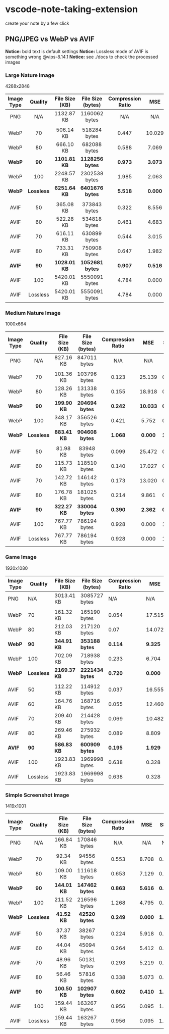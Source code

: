 # vscode-note-taking-extension

create your note by a few click


## PNG/JPEG vs WebP vs AVIF
**Notice:** bold text is default settings
**Notice:** Lossless mode of AVIF is something wrong @vips-8.14.1
**Notice:** see ./docs to check the processed images

### Large Nature Image
4288x2848

| Image   Type |   Quality    | File Size (KB) | File Size (bytes) | Compression Ratio |    MSE    |   SSIM    |
|:------------:|:------------:|:--------------:|:-----------------:|:-----------------:|:---------:|:---------:|
|     PNG      |     N/A      |   1132.87 KB   |   1160062 bytes   |        N/A        |    N/A    |    N/A    |
|              |              |                |                   |                   |           |           |
|     WebP     |      70      |   506.14 KB    |   518284 bytes    |       0.447       |  10.029   |   0.963   |
|     WebP     |      80      |   666.10 KB    |   682088 bytes    |       0.588       |   7.069   |   0.973   |
|   **WebP**   |    **90**    | **1101.81 KB** | **1128256 bytes** |     **0.973**     | **3.073** | **0.986** |
|     WebP     |     100      |   2248.57 KB   |   2302538 bytes   |       1.985       |   2.063   |   0.989   |
|   **WebP**   | **Lossless** | **6251.64 KB** | **6401676 bytes** |     **5.518**     | **0.000** | **1.000** |
|              |              |                |                   |                   |           |           |
|     AVIF     |      50      |   365.08 KB    |   373843 bytes    |       0.322       |   8.556   |   0.971   |
|     AVIF     |      60      |   522.28 KB    |   534818 bytes    |       0.461       |   4.683   |   0.983   |
|     AVIF     |      70      |   616.11 KB    |   630899 bytes    |       0.544       |   3.015   |   0.988   |
|     AVIF     |      80      |   733.31 KB    |   750908 bytes    |       0.647       |   1.982   |   0.992   |
|   **AVIF**   |    **90**    | **1028.01 KB** | **1052681 bytes** |     **0.907**     | **0.516** | **0.997** |
|     AVIF     |     100      |   5420.01 KB   |   5550091 bytes   |       4.784       |   0.000   |   1.000   |
|     AVIF     |   Lossless   |   5420.01 KB   |   5550091 bytes   |       4.784       |   0.000   |   1.000   |



### Medium Nature Image
1000x664

| Image   Type |   Quality    | File Size (KB) | File Size (bytes) | Compression Ratio |    MSE     |   SSIM    |
|:------------:|:------------:|:--------------:|:-----------------:|:-----------------:|:----------:|:---------:|
|     PNG      |     N/A      |   827.16 KB    |   847011 bytes    |        N/A        |    N/A     |    N/A    |
|              |              |                |                   |                   |            |           |
|     WebP     |      70      |   101.36 KB    |   103796 bytes    |       0.123       |   25.139   |   0.948   |
|     WebP     |      80      |   128.26 KB    |   131338 bytes    |       0.155       |   18.918   |   0.962   |
|   **WebP**   |    **90**    | **199.90 KB**  | **204694 bytes**  |     **0.242**     | **10.033** | **0.979** |
|     WebP     |     100      |   348.17 KB    |   356526 bytes    |       0.421       |   5.752    |   0.988   |
|   **WebP**   | **Lossless** | **883.41 KB**  | **904608 bytes**  |     **1.068**     | **0.000**  | **1.000** |
|              |              |                |                   |                   |            |           |
|     AVIF     |      50      |    81.98 KB    |    83948 bytes    |       0.099       |   25.472   |   0.946   |
|     AVIF     |      60      |   115.73 KB    |   118510 bytes    |       0.140       |   17.027   |   0.964   |
|     AVIF     |      70      |   142.72 KB    |   146142 bytes    |       0.173       |   13.020   |   0.973   |
|     AVIF     |      80      |   176.78 KB    |   181025 bytes    |       0.214       |   9.861    |   0.979   |
|   **AVIF**   |    **90**    | **322.27 KB**  | **330004 bytes**  |     **0.390**     | **2.362**  | **0.992** |
|     AVIF     |     100      |   767.77 KB    |   786194 bytes    |       0.928       |   0.000    |   1.000   |
|     AVIF     |   Lossless   |   767.77 KB    |   786194 bytes    |       0.928       |   0.000    |   1.000   |

### Game Image
1920x1080

| Image Type | Quality      | File Size (KB) | File Size (bytes) | Compression Ratio | MSE       | SSIM      |
|------------|--------------|----------------|-------------------|-------------------|-----------|-----------|
| PNG        | N/A          | 3013.41 KB     | 3085727 bytes     | N/A               | N/A       | N/A       |
|            |              |                |                   |                   |           |           |
| WebP       | 70           | 161.32 KB      | 165190 bytes      | 0.054             | 17.515    | 0.937     |
| WebP       | 80           | 212.03 KB      | 217120 bytes      | 0.07              | 14.072    | 0.950     |
| **WebP**   | **90**       | **344.91 KB**  | **353188 bytes**  | **0.114**         | **9.325** | **0.966** |
| WebP       | 100          | 702.09 KB      | 718938 bytes      | 0.233             | 6.704     | 0.976     |
| **WebP**   | **Lossless** | **2169.37 KB** | **2221434 bytes** | **0.720**         | **0.000** | **1.000** |
|            |              |                |                   |                   |           |           |
| AVIF       | 50           | 112.22 KB      | 114912 bytes      | 0.037             | 16.555    | 0.941     |
| AVIF       | 60           | 164.76 KB      | 168716 bytes      | 0.055             | 12.460    | 0.955     |
| AVIF       | 70           | 209.40 KB      | 214428 bytes      | 0.069             | 10.482    | 0.962     |
| AVIF       | 80           | 269.46 KB      | 275932 bytes      | 0.089             | 8.809     | 0.967     |
| **AVIF**   | **90**       | **586.83 KB**  | **600909 bytes**  | **0.195**         | **1.929** | **0.989** |
| AVIF       | 100          | 1923.83 KB     | 1969998 bytes     | 0.638             | 0.328     | 0.998     |
| AVIF       | Lossless     | 1923.83 KB     | 1969998 bytes     | 0.638             | 0.328     | 0.998     |

### Simple Screenshot Image
1419x1001

| Image   Type |   Quality    | File Size (KB) | File Size (bytes) | Compression Ratio |    MSE    |   SSIM    |
|:------------:|:------------:|:--------------:|:-----------------:|:-----------------:|:---------:|:---------:|
|     PNG      |     N/A      |   166.84 KB    |   170846 bytes    |        N/A        |    N/A    |    N/A    |
|              |              |                |                   |                   |           |           |
|     WebP     |      70      |    92.34 KB    |    94556 bytes    |       0.553       |   8.708   |   0.980   |
|     WebP     |      80      |   109.00 KB    |   111618 bytes    |       0.653       |   7.129   |   0.984   |
|   **WebP**   |    **90**    | **144.01 KB**  | **147462 bytes**  |     **0.863**     | **5.616** | **0.988** |
|     WebP     |     100      |   211.52 KB    |   216596 bytes    |       1.268       |   4.795   |   0.991   |
|   **WebP**   | **Lossless** |  **41.52 KB**  |  **42520 bytes**  |     **0.249**     | **0.000** | **1.000** |
|              |              |                |                   |                   |           |           |
|     AVIF     |      50      |    37.37 KB    |    38267 bytes    |       0.224       |   5.918   |   0.987   |
|     AVIF     |      60      |    44.04 KB    |    45094 bytes    |       0.264       |   5.412   |   0.989   |
|     AVIF     |      70      |    48.96 KB    |    50131 bytes    |       0.293       |   5.219   |   0.990   |
|     AVIF     |      80      |    56.46 KB    |    57816 bytes    |       0.338       |   5.073   |   0.990   |
|   **AVIF**   |    **90**    | **100.50 KB**  | **102907 bytes**  |     **0.602**     | **0.410** | **1.000** |
|     AVIF     |     100      |   159.44 KB    |   163267 bytes    |       0.956       |   0.095   |   1.000   |
|     AVIF     |   Lossless   |   159.44 KB    |   163267 bytes    |       0.956       |   0.095   |   1.000   |

